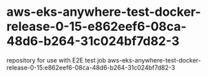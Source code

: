 # aws-eks-anywhere-test-docker-release-0-15-e862eef6-08ca-48d6-b264-31c024bf7d82-3
repository for use with E2E test job aws-eks-anywhere-test-docker-release-0-15:e862eef6-08ca-48d6-b264-31c024bf7d82-3
